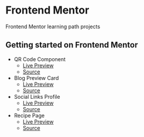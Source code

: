 # Frontend Mentor

Frontend Mentor learning path projects

## Getting started on Frontend Mentor

- QR Code Component
  - [Live Preview](https://ankitashokgond.github.io/frontendmentor-lp/paths/first/qr-code-component)
  - [Source](https://github.com/ankitashokgond/frontendmentor-lp/tree/main/paths/first/qr-code-component)
- Blog Preview Card
  - [Live Preview](https://ankitashokgond.github.io/frontendmentor-lp/paths/first/blog-preview-component)
  - [Source](https://github.com/ankitashokgond/frontendmentor-lp/tree/main/paths/first/blog-preview-card)
- Social Links Profile
  - [Live Preview](https://ankitashokgond.github.io/frontendmentor-lp/paths/first/social-links-profile)
  - [Source](https://github.com/ankitashokgond/frontendmentor-lp/tree/main/paths/first/social-links-profile)
- Recipe Page
  - [Live Preview](#)
  - [Source](#)
